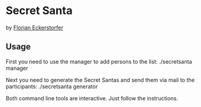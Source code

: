 # Secret Santa

by [Florian Eckerstorfer](http://florianeckerstorfer.com)

## Usage

First you need to use the manager to add persons to the list:
	./secretsanta manager

Next you need to generate the Secret Santas and send them via mail to the participants:
	./secretsanta generator

Both command line tools are interactive. Just follow the instructions.